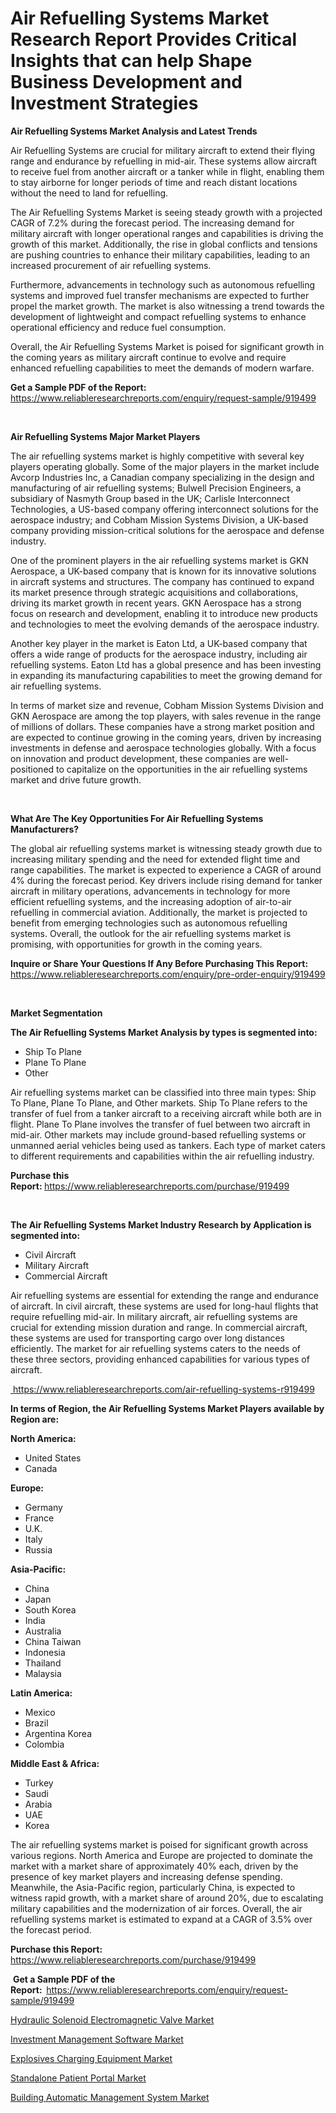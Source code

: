 <p><h1>Air Refuelling Systems Market Research Report Provides Critical Insights that can help Shape Business Development and Investment Strategies</h1></p><p><strong>Air Refuelling Systems Market Analysis and Latest Trends</strong></p>
<p><p>Air Refuelling Systems are crucial for military aircraft to extend their flying range and endurance by refuelling in mid-air. These systems allow aircraft to receive fuel from another aircraft or a tanker while in flight, enabling them to stay airborne for longer periods of time and reach distant locations without the need to land for refuelling.</p><p>The Air Refuelling Systems Market is seeing steady growth with a projected CAGR of 7.2% during the forecast period. The increasing demand for military aircraft with longer operational ranges and capabilities is driving the growth of this market. Additionally, the rise in global conflicts and tensions are pushing countries to enhance their military capabilities, leading to an increased procurement of air refuelling systems.</p><p>Furthermore, advancements in technology such as autonomous refuelling systems and improved fuel transfer mechanisms are expected to further propel the market growth. The market is also witnessing a trend towards the development of lightweight and compact refuelling systems to enhance operational efficiency and reduce fuel consumption.</p><p>Overall, the Air Refuelling Systems Market is poised for significant growth in the coming years as military aircraft continue to evolve and require enhanced refuelling capabilities to meet the demands of modern warfare.</p></p>
<p><strong>Get a Sample PDF of the Report:&nbsp;</strong> <a href="https://www.reliableresearchreports.com/enquiry/request-sample/919499">https://www.reliableresearchreports.com/enquiry/request-sample/919499</a></p>
<p>&nbsp;</p>
<p><strong>Air Refuelling Systems Major Market Players</strong></p>
<p><p>The air refuelling systems market is highly competitive with several key players operating globally. Some of the major players in the market include Avcorp Industries Inc, a Canadian company specializing in the design and manufacturing of air refuelling systems; Bulwell Precision Engineers, a subsidiary of Nasmyth Group based in the UK; Carlisle Interconnect Technologies, a US-based company offering interconnect solutions for the aerospace industry; and Cobham Mission Systems Division, a UK-based company providing mission-critical solutions for the aerospace and defense industry.</p><p>One of the prominent players in the air refuelling systems market is GKN Aerospace, a UK-based company that is known for its innovative solutions in aircraft systems and structures. The company has continued to expand its market presence through strategic acquisitions and collaborations, driving its market growth in recent years. GKN Aerospace has a strong focus on research and development, enabling it to introduce new products and technologies to meet the evolving demands of the aerospace industry.</p><p>Another key player in the market is Eaton Ltd, a UK-based company that offers a wide range of products for the aerospace industry, including air refuelling systems. Eaton Ltd has a global presence and has been investing in expanding its manufacturing capabilities to meet the growing demand for air refuelling systems.</p><p>In terms of market size and revenue, Cobham Mission Systems Division and GKN Aerospace are among the top players, with sales revenue in the range of millions of dollars. These companies have a strong market position and are expected to continue growing in the coming years, driven by increasing investments in defense and aerospace technologies globally. With a focus on innovation and product development, these companies are well-positioned to capitalize on the opportunities in the air refuelling systems market and drive future growth.</p></p>
<p>&nbsp;</p>
<p><strong>What Are The Key Opportunities For Air Refuelling Systems Manufacturers?</strong></p>
<p><p>The global air refuelling systems market is witnessing steady growth due to increasing military spending and the need for extended flight time and range capabilities. The market is expected to experience a CAGR of around 4% during the forecast period. Key drivers include rising demand for tanker aircraft in military operations, advancements in technology for more efficient refuelling systems, and the increasing adoption of air-to-air refuelling in commercial aviation. Additionally, the market is projected to benefit from emerging technologies such as autonomous refuelling systems. Overall, the outlook for the air refuelling systems market is promising, with opportunities for growth in the coming years.</p></p>
<p><strong>Inquire or Share Your Questions If Any Before Purchasing This Report:</strong> <a href="https://www.reliableresearchreports.com/enquiry/pre-order-enquiry/919499">https://www.reliableresearchreports.com/enquiry/pre-order-enquiry/919499</a></p>
<p>&nbsp;</p>
<p><strong>Market Segmentation</strong></p>
<p><strong>The Air Refuelling Systems Market Analysis by types is segmented into:</strong></p>
<p><ul><li>Ship To Plane</li><li>Plane To Plane</li><li>Other</li></ul></p>
<p><p>Air refuelling systems market can be classified into three main types: Ship To Plane, Plane To Plane, and Other markets. Ship To Plane refers to the transfer of fuel from a tanker aircraft to a receiving aircraft while both are in flight. Plane To Plane involves the transfer of fuel between two aircraft in mid-air. Other markets may include ground-based refuelling systems or unmanned aerial vehicles being used as tankers. Each type of market caters to different requirements and capabilities within the air refuelling industry.</p></p>
<p><strong>Purchase this Report:&nbsp;</strong><a href="https://www.reliableresearchreports.com/purchase/919499">https://www.reliableresearchreports.com/purchase/919499</a></p>
<p>&nbsp;</p>
<p><strong>The Air Refuelling Systems Market Industry Research by Application is segmented into:</strong></p>
<p><ul><li>Civil Aircraft</li><li>Military Aircraft</li><li>Commercial Aircraft</li></ul></p>
<p><p>Air refuelling systems are essential for extending the range and endurance of aircraft. In civil aircraft, these systems are used for long-haul flights that require refuelling mid-air. In military aircraft, air refuelling systems are crucial for extending mission duration and range. In commercial aircraft, these systems are used for transporting cargo over long distances efficiently. The market for air refuelling systems caters to the needs of these three sectors, providing enhanced capabilities for various types of aircraft.</p></p>
<p><a href="https://www.reliableresearchreports.com/air-refuelling-systems-r919499">&nbsp;https://www.reliableresearchreports.com/air-refuelling-systems-r919499</a></p>
<p><strong>In terms of Region, the Air Refuelling Systems Market Players available by Region are:</strong></p>
<p>
    <p> <strong> North America: </strong>
        <ul>
            <li>United States</li>
            <li>Canada</li>
        </ul>
        </p> 
    <p> <strong> Europe: </strong>
        <ul>
            <li>Germany</li>
            <li>France</li>
            <li>U.K.</li>
            <li>Italy</li>
            <li>Russia</li>
        </ul>
        </p> 
    <p> <strong> Asia-Pacific: </strong>
        <ul>
            <li>China</li>
            <li>Japan</li>
            <li>South Korea</li>
            <li>India</li>
            <li>Australia</li>
            <li>China Taiwan</li>
            <li>Indonesia</li>
            <li>Thailand</li>
            <li>Malaysia</li>
        </ul>
        </p> 
    <p> <strong> Latin America: </strong>
        <ul>
            <li>Mexico</li>
            <li>Brazil</li>
            <li>Argentina Korea</li>
            <li>Colombia</li>
        </ul>
        </p> 
    <p> <strong> Middle East & Africa: </strong>
        <ul>
            <li>Turkey</li>
            <li>Saudi</li>
            <li>Arabia</li>
            <li>UAE</li>
            <li>Korea</li>
        </ul>
    </p>
    </p>
<p><p>The air refuelling systems market is poised for significant growth across various regions. North America and Europe are projected to dominate the market with a market share of approximately 40% each, driven by the presence of key market players and increasing defense spending. Meanwhile, the Asia-Pacific region, particularly China, is expected to witness rapid growth, with a market share of around 20%, due to escalating military capabilities and the modernization of air forces. Overall, the air refuelling systems market is estimated to expand at a CAGR of 3.5% over the forecast period.</p></p>
<p><strong>Purchase this Report: </strong><a href="https://www.reliableresearchreports.com/purchase/919499">https://www.reliableresearchreports.com/purchase/919499</a></p>
<p>&nbsp;<strong>Get a Sample PDF of the Report:&nbsp;&nbsp;</strong><a href="https://www.reliableresearchreports.com/enquiry/request-sample/919499">https://www.reliableresearchreports.com/enquiry/request-sample/919499</a></p>
<p><strong></strong></p>
<p><p><a href="https://www.linkedin.com/pulse/hydraulic-solenoid-electromagnetic-valve-market-competitive-akw0f">Hydraulic Solenoid Electromagnetic Valve Market</a></p><p><a href="https://medium.com/@omamuller/investment-management-software-market-competitive-analysis-market-trends-and-forecast-to-2031-e5df9325fe40">Investment Management Software Market</a></p><p><a href="https://www.linkedin.com/pulse/explosives-charging-equipment-market-insights-cagr-trends-growth-vdzve">Explosives Charging Equipment Market</a></p><p><a href="https://github.com/EunaWiegad2023/Market-Research-Report-List-1/blob/main/standalone-patient-portal-market.md">Standalone Patient Portal Market</a></p><p><a href="https://github.com/edytherolanlouisejk1miz0wig/Market-Research-Report-List-2/blob/main/building-automatic-management-system-market.md">Building Automatic Management System Market</a></p></p>